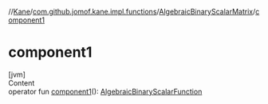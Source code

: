 //[Kane](../../index.md)/[com.github.jomof.kane.impl.functions](../index.md)/[AlgebraicBinaryScalarMatrix](index.md)/[component1](component1.md)



# component1  
[jvm]  
Content  
operator fun [component1](component1.md)(): [AlgebraicBinaryScalarFunction](../-algebraic-binary-scalar-function/index.md)  



